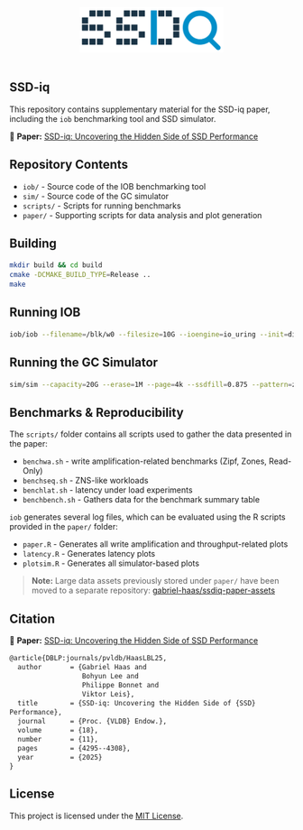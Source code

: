 <div align="center">
  <picture>
    <source media="(prefers-color-scheme: light)" srcset="logo/logo.svg">
    <source media="(prefers-color-scheme: dark)" srcset="logo/logo-dark.svg">
    <img alt="SSD-iq logo" src="logo/logo.svg" height="80">
  </picture>
</div>
<br>

## SSD-iq

This repository contains supplementary material for the SSD-iq paper, including the `iob` benchmarking tool and SSD simulator.

📄 **Paper:** [SSD-iq: Uncovering the Hidden Side of SSD Performance](https://www.vldb.org/pvldb/vol18/p4295-haas.pdf)

## Repository Contents
- `iob/` - Source code of the IOB benchmarking tool  
- `sim/` - Source code of the GC simulator  
- `scripts/` - Scripts for running benchmarks
- `paper/` - Supporting scripts for data analysis and plot generation

## Building

```sh
mkdir build && cd build
cmake -DCMAKE_BUILD_TYPE=Release ..
make
```

## Running IOB

```sh
iob/iob --filename=/blk/w0 --filesize=10G --ioengine=io_uring --init=disable --io_size=10G --iodepth=128 --bs=4K --threads=4 --pattern=uniform --rw=0
```

## Running the GC Simulator

```sh
sim/sim --capacity=20G --erase=1M --page=4k --ssdfill=0.875 --pattern=zones --zones="s0.9 f0.1 s0.1 f0.9" --gc=greedy --writes=10
```

## Benchmarks & Reproducibility

The `scripts/` folder contains all scripts used to gather the data presented in the paper:
- `benchwa.sh` - write amplification-related benchmarks (Zipf, Zones, Read-Only)
- `benchseq.sh` - ZNS-like workloads
- `benchlat.sh` - latency under load experiments
- `benchbench.sh` - Gathers data for the benchmark summary table

`iob` generates several log files, which can be evaluated using the R scripts provided in the `paper/` folder:
- `paper.R` - Generates all write amplification and throughput-related plots
- `latency.R` - Generates latency plots
- `plotsim.R` - Generates all simulator-based plots

> **Note:** Large data assets previously stored under `paper/` have been moved to a separate repository: [gabriel-haas/ssdiq-paper-assets](https://github.com/gabriel-haas/ssdiq-paper-assets)

## Citation

📄 **Paper:** [SSD-iq: Uncovering the Hidden Side of SSD Performance](https://www.vldb.org/pvldb/vol18/p4295-haas.pdf)

```
@article{DBLP:journals/pvldb/HaasLBL25,
  author       = {Gabriel Haas and
                  Bohyun Lee and
                  Philippe Bonnet and
                  Viktor Leis},
  title        = {SSD-iq: Uncovering the Hidden Side of {SSD} Performance},
  journal      = {Proc. {VLDB} Endow.},
  volume       = {18},
  number       = {11},
  pages        = {4295--4308},
  year         = {2025}
}
```

## License
This project is licensed under the [MIT License](LICENSE).
